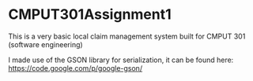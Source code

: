 # CMPUT301Assignment1

This is a very basic local claim management system built for CMPUT 301 (software engineering)

I made use of the GSON library for serialization, it can be found here: https://code.google.com/p/google-gson/
